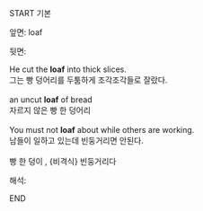 START
기본

앞면:
loaf


뒷면:
<div>He cut the <strong>loaf</strong> into thick slices. </div><div><div>그는 빵 덩어리를 두툼하게 조각조각들로 잘랐다.</div></div><div><br></div><div><div>an uncut <strong>loaf</strong> of bread </div><div><div>자르지 않은 빵 한 덩어리</div></div></div><div><br></div><div><div>You must not <strong>loaf</strong> about while others are working. </div><div><div>남들이 일하고 있는데 빈둥거리면 안된다.</div></div></div><div><br></div><div>빵 한 덩이 , {비격식} <span>빈둥거리다</span></div>


해석:
<!--ID: 1746614454222-->
END